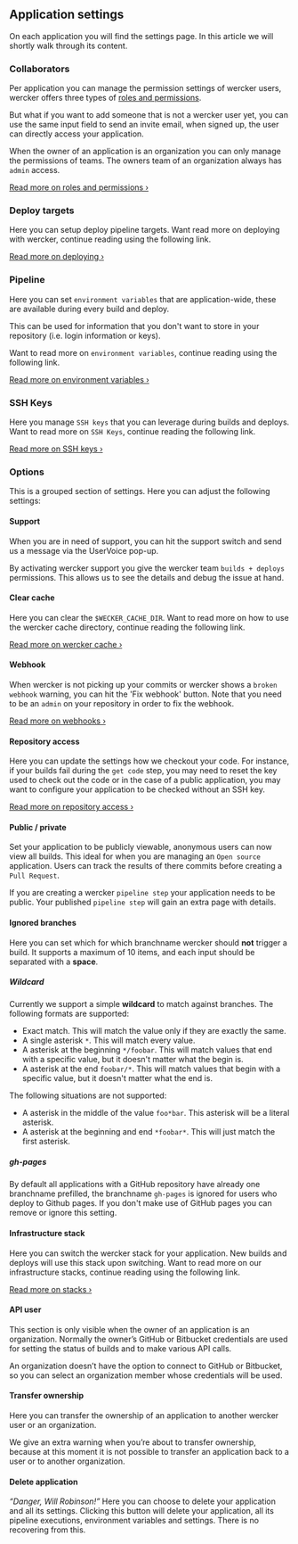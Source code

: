 ## Application settings

On each application you will find the settings page.
In this article we will shortly walk through its content.

### Collaborators

Per application you can manage the permission settings of wercker users, wercker
offers three types of [roles and permissions](/docs/web-interface/roles-and-permissions.html).

But what if you want to add someone that is not a wercker user yet, you can
use the same input field to send an invite email, when signed up, the user can directly
access your application.

When the owner of an application is an organization you can only manage the
permissions of teams. The owners team of an organization always has `admin` access.

[Read more on roles and permissions &rsaquo;](/docs/web-interface/roles-and-permissions.html)


### Deploy targets

Here you can setup deploy pipeline targets. Want read more on deploying
with wercker, continue reading using the following link.

[Read more on deploying &rsaquo;](/docs/deploy/index.html)


### Pipeline

Here you can set `environment variables` that are application-wide,
these are available during every build and deploy.

This can be used for information that you don't want to store in your repository
(i.e. login information or keys).

Want to read more on `environment variables`, continue reading using the following link.

[Read more on environment variables &rsaquo;](/docs/environment-variables/index.html)


### SSH Keys

Here you manage `SSH keys` that you can leverage during builds and deploys.
Want to read more on `SSH Keys`, continue reading the following link.

[Read more on SSH keys &rsaquo;](/docs/ssh-keys/index.html)


### Options

This is a grouped section of settings. Here you can adjust the following
settings:


#### Support

When you are in need of support, you can hit the support switch and send us a message via
the UserVoice pop-up.

By activating wercker support you give the wercker team `builds + deploys` permissions.
This allows us to see the details and debug the issue at hand.


#### Clear cache

Here you can clear the `$WECKER_CACHE_DIR`. Want to read more on how to use the
wercker cache directory, continue reading the following link.

[Read more on wercker cache &rsaquo;](/docs/pipelines/wercker-cache.html)


#### Webhook

When wercker is not picking up your commits or wercker shows a `broken webhook` warning,
you can hit the 'Fix webhook' button. Note that you need to be an
`admin` on your repository in order to fix the webhook.

[Read more on webhooks &rsaquo;](/docs/faq/how-do-webhooks-work.html)


#### Repository access

Here you can update the settings how we checkout your code.
For instance, if your builds fail during the `get code` step, you may need to reset
the key used to check out the code or in the case of a public application, you may want to
configure your application to be checked without an SSH key.

[Read more on repository access &rsaquo;](/docs/web-interface/repository-access.html)


#### Public / private

Set your application to be publicly viewable, anonymous users can now view all builds.
This ideal for when you are managing an `Open source` application. Users can track
the results of there commits before creating a `Pull Request`.

If you are creating a wercker `pipeline step` your application needs to be public.
Your published `pipeline step` will gain an extra page with details.


#### <a name="ignored-branches" class="anchor"></a> Ignored branches

Here you can set which for which branchname wercker should **not** trigger a build.
It supports a maximum of 10 items, and each input should be separated
with a **space**.

##### Wildcard

Currently we support a simple **wildcard** to match against branches. The following formats are supported:

- Exact match. This will match the value only if they are exactly the same.
- A single asterisk `*`. This will match every value.
- A asterisk at the beginning `*/foobar`. This will match values that end with a specific value, but it doesn't matter what the begin is.
- A asterisk at the end `foobar/*`. This will match values that begin with a specific value, but it doesn't matter what the end is.

The following situations are not supported:

- A asterisk in the middle of the value `foo*bar`. This asterisk will be a literal asterisk.
- A asterisk at the beginning and end `​*foobar*​`. This will just match the first asterisk.

##### gh-pages

By default all applications with a GitHub repository have already one branchname
prefilled, the branchname `gh-pages` is ignored for users who deploy to Github pages.
If you don't make use of GitHub pages you can remove or ignore this setting.

#### Infrastructure stack

Here you can switch the wercker stack for your application.
New builds and deploys will use this stack upon switching. Want to read more on our infrastructure
stacks, continue reading using the following link.

[Read more on stacks &rsaquo;](/docs/pipelines/stacks.html)

#### API user

This section is only visible when the owner of an application is an organization.
Normally the owner’s GitHub or Bitbucket credentials are used for setting the
status of builds and to make various API calls.

An organization doesn’t have the option to connect to GitHub or Bitbucket, so you
can select an organization member whose credentials will be used.


#### Transfer ownership

Here you can transfer the ownership of an application to another wercker user or
an organization.

We give an extra warning when you’re about to transfer ownership, because at this
moment it is not possible to transfer an application back to a user or to another organization.

#### Delete application

*“Danger, Will Robinson!”* Here you can choose to delete your application and all its settings. Clicking this button will delete your application, all its pipeline executions, environment variables and settings. There is no recovering from this.
